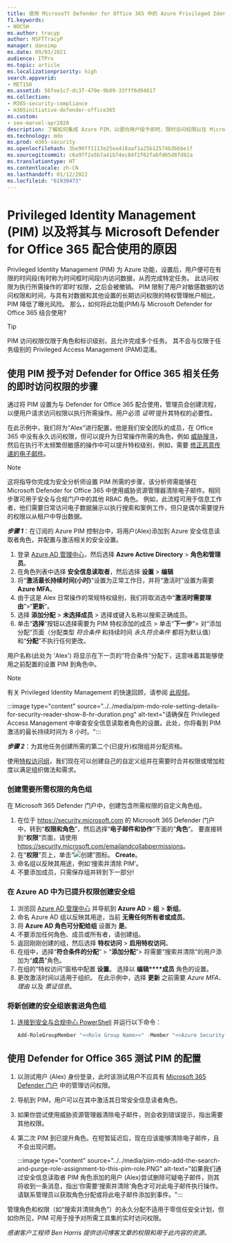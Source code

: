 ```yaml
---
title: 使用 Microsoft Defender for Office 365 中的 Azure Privileged Identity Management (PIM) 来限制管理员对网络安全工具的访问。
f1.keywords:
- NOCSH
ms.author: tracyp
author: MSFTTracyP
manager: dansimp
ms.date: 09/03/2021
audience: ITPro
ms.topic: article
ms.localizationpriority: high
search.appverid:
- MET150
ms.assetid: 56fee1c7-dc37-470e-9b09-33fff6d94617
ms.collection:
- M365-security-compliance
- m365initiative-defender-office365
ms.custom:
- seo-marvel-apr2020
description: 了解如何集成 Azure PIM，以便向用户授予即时、限时访问权限以在 Microsoft Defender for Office 365 中执行已提升特权任务，从而降低数据风险。
ms.technology: mdo
ms.prod: m365-security
ms.openlocfilehash: 3be90ff1113e25ea418aaf1a25b12574b3bbbe1f
ms.sourcegitcommit: c6a97f2a5b7a41b74ec84f2f62fabfd65d8fd92a
ms.translationtype: HT
ms.contentlocale: zh-CN
ms.lasthandoff: 01/12/2022
ms.locfileid: "61939473"
---
```

<!--A-->
# <a name="privileged-identity-management-pim-and-why-to-use-it-with-microsoft-defender-for-office-365"></a>Privileged Identity Management (PIM) 以及将其与 Microsoft Defender for Office 365 配合使用的原因

Privileged Identity Management (PIM) 为 Azure 功能，设置后，用户便可在有限的时间段(有时称为时间框时间段)内访问数据，从而完成特定任务。 此访问权限为执行所需操作的‘即时’权限，之后会被撤销。 PIM 限制了用户对敏感数据的访问权限和时间，与具有对数据和其他设置的长期访问权限的特权管理帐户相比，PIM 降低了曝光风险。 那么，如何将此功能(PIM)与 Microsoft Defender for Office 365 结合使用?

> [!TIP]
> PIM 访问权限仅限于角色和标识级别，且允许完成多个任务。 其不会与仅限于任务级别的 Privileged Access Management (PAM)混淆。

## <a name="steps-to-use-pim-to-grant-just-in-time-access-to-defender-for-office-365-related-tasks"></a>使用 PIM 授予对 Defender for Office 365 相关任务的即时访问权限的步骤

通过将 PIM 设置为与 Defender for Office 365 配合使用，管理员会创建流程，以便用户请求访问权限以执行所需操作。用户必须 *证明* 提升其特权的必要性。

在此示例中，我们将为“Alex”进行配置，他是我们安全团队的成员，在 Office 365 中没有永久访问权限，但可以提升为日常操作所需的角色，例如 [威胁搜寻](threat-hunting-in-threat-explorer.md)，然后在执行不太频繁但敏感的操作中可以提升特权级别，例如，需要 [修正恶意传递的电子邮件](remediate-malicious-email-delivered-office-365.md)。

> [!NOTE]
> 这将指导你完成为安全分析师设置 PIM 所需的步骤，该分析师需能够在 Microsoft Defender for Office 365 中使用威胁资源管理器清除电子邮件。相同步骤可用于安全与合规门户中的其他 RBAC 角色。 例如，此流程可用于信息工作者，他们需要日常访问电子数据展示以执行搜索和案例工作，但只是偶尔需要提升的权限以从租户中导出数据。

***步骤 1***：在订阅的 Azure PIM 控制台中，将用户(Alex)添加到 Azure 安全信息读取者角色，并配置与激活相关的安全设置。

1. 登录 [Azure AD 管理中心](https://aad.portal.azure.com/)，然后选择 **Azure Active Directory** > **角色和管理员**。
2. 在角色列表中选择 **安全信息读取者**，然后选择 **设置** > **编辑**
3. 将“**激活最长持续时间(小时)**”设置为正常工作日，并将“激活时”设置为需要 **Azure MFA**。
4. 由于这是 Alex 日常操作的常规特权级别，我们将取消选中“**激活时需要理由**”>“**更新**”。
5. 选择 **添加分配** > **未选择成员** > 选择或键入名称以搜索正确成员。
6. 单击“**选择**”按钮以选择需要为 PIM 特权添加的成员 > 单击“**下一步**”> 对“添加分配”页面（分配类型 *符合条件* 和持续时间 *永久符合条件* 都将为默认值）和“**分配**”不执行任何更改。

用户名称(此处为 'Alex') 将显示在下一页的“符合条件”分配下，这意味着其能够使用之前配置的设置 PIM 到角色中。

> [!NOTE]
> 有关 Privileged Identity Management 的快速回顾，请参阅 [此视频](https://www.youtube.com/watch?v=VQMAg0sa_lE)。

:::image type="content" source="../../media/pim-mdo-role-setting-details-for-security-reader-show-8-hr-duration.png" alt-text="请确保在 Privileged Access Management 中审查安全信息读取者角色的设置。此处，你将看到 PIM 激活的最长持续时间为 8 小时。":::

***步骤 2***：为其他任务创建所需的第二个(已提升)权限组并分配资格。

使用[特权访问组](/azure/active-directory/privileged-identity-management/groups-features)，我们现在可以创建自己的自定义组并在需要时合并权限或增加粒度以满足组织做法和需求。

### <a name="create-a-role-group-requiring-the-permissions-we-need"></a>创建需要所需权限的角色组

在 Microsoft 365 Defender 门户中，创建包含所需权限的自定义角色组。

1. 在位于 <https://security.microsoft.com> 的 Microsoft 365 Defender 门户中，转到“**权限和角色**”，然后选择“**电子邮件和协作**”下面的“**角色**”。 要直接转到“**权限**”页面，请使用 <https://security.microsoft.com/emailandcollabpermissions>。
2. 在“**权限**”页上，单击“![创建](../../media/m365-cc-sc-create-icon.png)”图标。 **Create**。
3. 命名组以反映其用途，例如‘搜索并清除 PIM’。
4. 不要添加成员，只需保存组并转到下一部分!

### <a name="create-the-security-group-in-azure-ad-for-elevated-permissions"></a>在 Azure AD 中为已提升权限创建安全组

1. 浏览回 [Azure AD 管理中心](https://aad.portal.azure.com/) 并导航到 **Azure AD** > **组** > **新组**。
2. 命名 Azure AD 组以反映其用途，当前 **无需任何所有者或成员**。
3. 将 **Azure AD 角色可分配给组** 设置为 **是**。
4. 不要添加任何角色、成员或所有者，请创建组。
5. 返回刚刚创建的组，然后选择 **特权访问** > **启用特权访问**。
6. 在组中，选择“**符合条件的分配**” > “**添加分配**”> 将需要“搜索并清除”的用户添加为“**成员**”角色。
7. 在组的“特权访问”窗格中配置 **设置**。 选择以 **编辑****成员** 角色的设置。
8. 更改激活时间以适用于组织。 在此示例中，选择 **更新** 之前需要 *Azure MFA*、 *理由* 以及 *票证信息*。

### <a name="nest-the-newly-created-security-group-into-the-role-group"></a>将新创建的安全组嵌套进角色组

1. [连接到安全与合规中心 PowerShell](/powershell/exchange/connect-to-scc-powershell) 并运行以下命令：

   ```powershell
   Add-RoleGroupMember "<<Role Group Name>>" -Member "<<Azure Security Group>>"`
   ```

## <a name="test-your-configuration-of-pim-with-defender-for-office-365"></a>使用 Defender for Office 365 测试 PIM 的配置

1. 以测试用户 (Alex) 身份登录，此时该测试用户不应具有 [Microsoft 365 Defender 门户](/microsoft-365/security/defender/overview-security-center) 中的管理访问权限。
2. 导航到 PIM，用户可以在其中激活其日常安全信息读者角色。
3. 如果你尝试使用威胁资源管理器清除电子邮件，则会收到错误提示，指出需要其他权限。
4. 第二次 PIM 到已提升角色。在短暂延迟后，现在应该能够清除电子邮件，且不会出现问题。

   :::image type="content" source="../../media/pim-mdo-add-the-search-and-purge-role-assignment-to-this-pim-role.PNG" alt-text="如果我们通过安全信息读取者 PIM 角色添加的用户 (Alex)尝试删除可疑电子邮件，则其将收到一条消息，指出‘你需要‘搜索并清除’角色才可对此电子邮件执行操作。请联系管理员以获取角色分配或将此电子邮件添加到事件。":::

管理角色和权限（如“搜索并清除角色”）的永久分配不适用于零信任安全计划，但如你所见，PIM 可用于授予对所需工具集的实时访问权限。

*感谢客户工程师 Ben Harris 提供访问博客文章的权限和用于此内容的资源。*

<!--A-->
